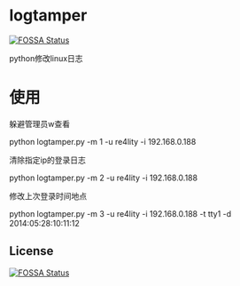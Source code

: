 # logtamper
[![FOSSA Status](https://app.fossa.com/api/projects/git%2Bgithub.com%2Fquinzhi%2Flogtamper.svg?type=shield)](https://app.fossa.com/projects/git%2Bgithub.com%2Fquinzhi%2Flogtamper?ref=badge_shield)

python修改linux日志

# 使用

躲避管理员w查看

python logtamper.py -m 1 -u re4lity -i 192.168.0.188

清除指定ip的登录日志

python logtamper.py -m 2 -u re4lity -i 192.168.0.188

修改上次登录时间地点

python logtamper.py -m 3 -u re4lity -i 192.168.0.188 -t tty1 -d 2014:05:28:10:11:12


## License
[![FOSSA Status](https://app.fossa.com/api/projects/git%2Bgithub.com%2Fquinzhi%2Flogtamper.svg?type=large)](https://app.fossa.com/projects/git%2Bgithub.com%2Fquinzhi%2Flogtamper?ref=badge_large)